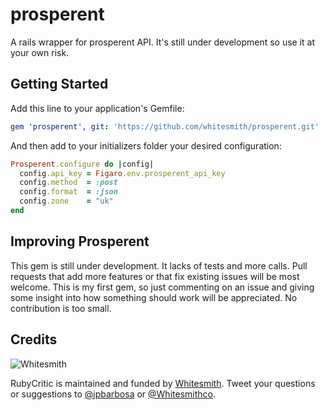 prosperent
==========

A rails wrapper for prosperent API. It's still under development so use it at your own risk.

Getting Started
---------------

Add this line to your
application's Gemfile:

```yaml
gem 'prosperent', git: 'https://github.com/whitesmith/prosperent.git'
```

And then add to your initializers folder your desired configuration:

```ruby
Prosperent.configure do |config|
  config.api_key = Figaro.env.prosperent_api_key
  config.method  = :post
  config.format  = :json
  config.zone	 = "uk"
end
```

Improving Prosperent
--------------------
This gem is still under development. It lacks of tests and more calls.
Pull requests that add more features or that fix existing issues will be most welcome. This is my first gem, so just commenting on an issue and giving some insight into how something should work will be appreciated. No contribution is too small.


Credits
-------

![Whitesmith](http://i.imgur.com/Si2l3kd.png)

RubyCritic is maintained and funded by [Whitesmith][1]. Tweet your questions or suggestions to [@jpbarbosa][2] or [@Whitesmithco][3].

[1]: http://www.whitesmith.co/
[2]: https://twitter.com/jbarbosa_
[3]: https://twitter.com/Whitesmithco
